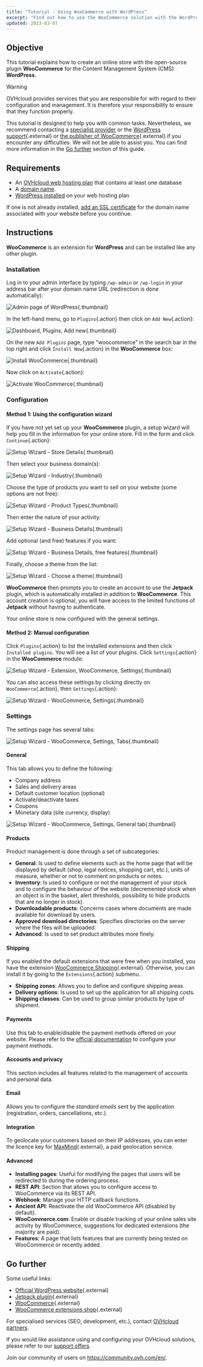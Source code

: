 ```yaml
---
title: "Tutorial - Using WooCommerce with WordPress"
excerpt: "Find out how to use the WooCommerce solution with the WordPress CMS"
updated: 2023-03-07
---
```


## Objective

This tutorial explains how to create an online store with the open-source plugin **WooCommerce** for the Content Management System (CMS) **WordPress**. 

> [!warning]
>
> OVHcloud provides services that you are responsible for with regard to their configuration and management. It is therefore your responsibility to ensure that they function properly.
>
> This tutorial is designed to help you with common tasks. Nevertheless, we recommend contacting a [specialist provider](/links/partner) or the [WordPress support](https://wordpress.com/support/){.external} or [the publisher of WooCommerce](https://woocommerce.com/){.external} if you encounter any difficulties. We will not be able to assist you. You can find more information in the [Go further](#go-further) section of this guide.
>

## Requirements

- An [OVHcloud web hosting plan](/links/web/hosting)  that contains at least one database
- A [domain name](/links/web/domains).
- [WordPress installed](/pages/web_cloud/web_hosting/cms_install_1_click_modules) on your web hosting plan

If one is not already installed, [add an SSL certificate](/pages/web_cloud/web_hosting/ssl-activate-https-website#step-1-activate-the-ssl-certificate-on-the-web-hosting-plan) for the domain name associated with your website before you continue.
  
## Instructions
  
**WooCommerce** is an extension for **WordPress** and can be installed like any other plugin.

### Installation

Log in to your admin interface by typing `/wp-admin` or `/wp-login` in your address bar after your domain name URL (redirection is done automatically):

![Admin page of WordPress](images/admin-login.png){.thumbnail}

In the left-hand menu, go to `Plugins`{.action} then click on `Add New`{.action}:

![Dashboard, Plugins, Add new](images/plugins.png){.thumbnail}

On the new `Add Plugins` page, type "woocommerce" in the search bar in the top right and click `Install Now`{.action} in the **WooCommerce** box:

![Install WooCommerce](images/add-plugin-woocommerce-install-now.png){.thumbnail}

Now click on `Activate`{.action}:

![Activate WooCommerce](images/add-plugin-woocommerce-activate.png){.thumbnail}

### Configuration 

#### Method 1: Using the configuration wizard

If you have not yet set up your **WooCommerce** plugin, a setup wizard will help you fill in the information for your online store. Fill in the form and click `Continue`{.action}:

![Setup Wizard - Store Details](images/woocommerce-store-details.png){.thumbnail}

Then select your business domain(s):

![Setup Wizard - Industry](images/woocommerce-industry.png){.thumbnail}

Choose the type of products you want to sell on your website (some options are not free):

![Setup Wizard - Product Types](images/woocommerce-product-types.png){.thumbnail}

Then enter the nature of your activity:

![Setup Wizard - Business Details](images/woocommerce-business-details.png){.thumbnail}

Add optional (and free) features if you want:

![Setup Wizard - Business Details, free features](images/woocommerce-business-details-2.png){.thumbnail}

Finally, choose a theme from the list:

![Setup Wizard - Choose a theme](images/woocommerce-theme.png){.thumbnail}

**WooCommerce** then prompts you to create an account to use the **Jetpack** plugin, which is automatically installed in addition to **WooCommerce**. This account creation is optional, you will have access to the limited functions of **Jetpack** without having to authenticate.

Your online store is now configured with the general settings.

#### Method 2: Manual configuration

Click `Plugins`{.action} to list the installed extensions and then click `Installed plugins`. You will see a list of your plugins. Click `Settings`{.action} in the **WooCommerce** module:

![Setup Wizard - Extension, WooCommerce, Settings](images/plugins-woocommerce.png){.thumbnail}

You can also access these settings by clicking directly on `WooCommerce`{.action}, then `Settings`{.action}:

![Setup Wizard - WooCommerce, Settings](images/dashboard-woocommerce-settings.png){.thumbnail}

### Settings

The settings page has several tabs:

![Setup Wizard - WooCommerce, Settings, Tabs](images/woocommerce-general.png){.thumbnail}

#### General

This tab allows you to define the following:

- Company address
- Sales and delivery areas
- Default customer location (optional)
- Activate/deactivate taxes
- Coupons
- Monetary data (site currency, display)

![Setup Wizard - WooCommerce, Settings, General tab](images/woocommerce-general-currency.png){.thumbnail}

#### Products

Product management is done through a set of subcategories:

- **General**: Is used to define elements such as the home page that will be displayed by default (shop, legal notices, shopping cart, etc.), units of measure, whether or not to comment on products or notes.
- **Inventory**: Is used to configure or not the management of your stock and to configure the behaviour of the website (decremented stock when an object is in the basket, alert thresholds, possibility to hide products that are no longer in stock).
- **Downloadable products**: Concerns cases where documents are made available for download by users.
- **Approved download directories**: Specifies directories on the server where the files will be uploaded.
- **Advanced**: Is used to set product attributes more finely.

#### Shipping

If you enabled the default extensions that were free when you installed, you have the extension [WooCommerce Shipping](https://woocommerce.com/woocommerce-shipping/){.external}. Otherwise, you can install it by going to the `Extensions`{.action} submenu.

- **Shipping zones**: Allows you to define and configure shipping areas.
- **Delivery options**: Is used to set up the application for all shipping costs.
- **Shipping classes**: Can be used to group similar products by type of shipment.

#### Payments

Use this tab to enable/disable the payment methods offered on your website. Please refer to the [official documentation](https://woocommerce.com/document/payments/) to configure your payment methods.

#### Accounts and privacy

This section includes all features related to the management of accounts and personal data.

#### Email

Allows you to configure the *standard emails* sent by the application (registration, orders, cancellations, etc.).

#### Integration

To geolocate your customers based on their IP addresses, you can enter the licence key for [MaxMind](https://www.maxmind.com/){.external}, a paid geolocation service.

#### Advanced

- **Installing pages**: Useful for modifying the pages that users will be redirected to during the ordering process.
- **REST API**: Section that allows you to configure access to WooCommerce via its REST API.
- **Webhook**: Manage your HTTP callback functions.
- **Ancient API**: Reactivate the old WooCommerce API (disabled by default).
- **WooCommerce.com**: Enable or disable tracking of your online sales site activity by WooCommerce, suggestions for dedicated extensions (the majority are paid).
- **Features**: A page that lists features that are currently being tested on WooCommerce or recently added.
  
## Go further <a name="go-further"></a>

Some useful links:

- [Official WordPress website](https://wordpress.org){.external}
- [Jetpack plugin](https://jetpack.com/){.external}
- [WooCommerce](https://woocommerce.com/){.external}
- [WooCommerce extensions shop](https://woocommerce.com/products/){.external}

For specialised services (SEO, development, etc.), contact [OVHcloud partners](/links/partner).

If you would like assistance using and configuring your OVHcloud solutions, please refer to our [support offers](/links/support).

Join our community of users on <https://community.ovh.com/en/>.